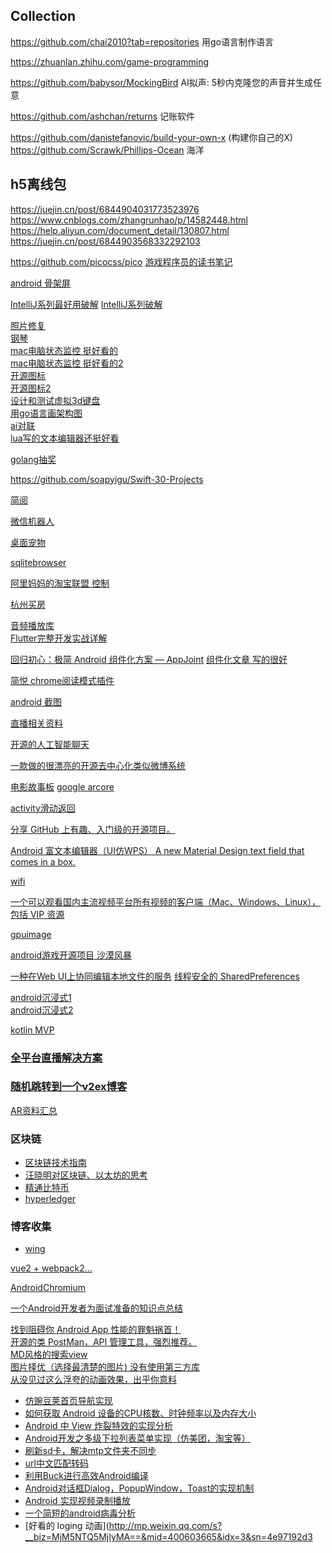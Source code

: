 ## Collection    
https://github.com/chai2010?tab=repositories 用go语言制作语言    

https://zhuanlan.zhihu.com/game-programming

https://github.com/babysor/MockingBird AI拟声: 5秒内克隆您的声音并生成任意

https://github.com/ashchan/returns 记账软件

https://github.com/danistefanovic/build-your-own-x (构建你自己的X)    
https://github.com/Scrawk/Phillips-Ocean 海洋

## h5离线包
https://juejin.cn/post/6844904031773523976    
https://www.cnblogs.com/zhangrunhao/p/14582448.html    
https://help.aliyun.com/document_detail/130807.html    
https://juejin.cn/post/6844903568332292103    

https://github.com/picocss/pico
[游戏程序员的读书笔记](https://github.com/QianMo/Game-Programmer-Study-Notes)

[android 骨架屏](https://github.com/samlss/Broccoli)

[IntelliJ系列最好用破解](https://github.com/wenyanjun/free-code)
[IntelliJ系列破解](http://idea.lanyus.com/)    

[照片修复](https://github.com/microsoft/Bringing-Old-Photos-Back-to-Life)    
[钢琴](https://github.com/Wscats/piano)    
[mac电脑状态监控 挺好看的](https://github.com/gao-sun/eul)    
[mac电脑状态监控 挺好看的2](https://github.com/exelban/stats)    
[开源图标](https://github.com/tabler/tabler-icons)    
[开源图标2](https://github.com/bytedance/IconPark)    
[设计和测试虚拟3d键盘](https://github.com/crsnbrt/keysim)    
[用go语言画架构图](https://github.com/blushft/go-diagrams)    
[ai对联](https://github.com/wb14123/seq2seq-couplet)    
[lua写的文本编辑器还挺好看](https://github.com/rxi/lite)


[golang抽奖](https://github.com/goodcan/go-lottery)    

https://github.com/soapyigu/Swift-30-Projects

[简阅](https://github.com/kenshin/simpread)    

[微信机器人](https://github.com/wechaty/wechaty)    

[桌面宠物](https://github.com/zenghongtu/PPet)

[sqlitebrowser](https://github.com/sqlitebrowser/sqlitebrowser)    

[阿里妈妈的淘宝联盟 控制](https://github.com/546669204/taobaoke)    

[杭州买房](https://github.com/houshanren/hangzhou_house_knowledge)    

[音频播放库](https://github.com/EspoirX/StarrySky)    
[Flutter完整开发实战详解](https://juejin.im/post/5c8c6ef7e51d450ba7233f51)

[回归初心：极简 Android 组件化方案 — AppJoint](https://juejin.im/post/5bb9c0d55188255c7566e1e2)
[组件化文章 写的很好](https://github.com/yangchong211/YCBlogs/blob/master/android/%E6%8A%80%E6%9C%AF%E6%9E%B6%E6%9E%84/02.Android%E7%BB%84%E4%BB%B6%E5%8C%96%E5%BC%80%E5%8F%91%E5%AE%9E%E8%B7%B5%E5%92%8C%E6%A1%88%E4%BE%8B%E5%88%86%E4%BA%AB.md)    

[简悦 chrome阅读模式插件](https://github.com/Kenshin/simpread)

[android 截图](https://github.com/Muddz/PixelShot)

[直播相关资料](https://github.com/DyncLang/DevLiveBook)

[开源的人工智能聊天](https://github.com/fossasia)

[一款做的很漂亮的开源去中心化类似微博系统](https://github.com/tootsuite/mastodon)

[电影故事板](https://github.com/wonderunit/storyboarder)
[google arcore](https://github.com/google-ar/arcore-android-sdk)

[activity滑动返回](https://github.com/gongwen/SwipeBackLayout)

[分享 GitHub 上有趣、入门级的开源项目。 ](https://github.com/521xueweihan/HelloGitHub)

[Android 富文本编辑器（UI仿WPS） ](https://github.com/Even201314/MRichEditor)
[A new Material Design text field that comes in a box.](https://github.com/HITGIF/TextFieldBoxes)

[wifi](https://github.com/BirdGuo/WifiConnHelper)

[一个可以观看国内主流视频平台所有视频的客户端（Mac、Windows、Linux），包括 VIP 资源](https://github.com/phobal/ivideo)


[gpuimage](https://github.com/CyberAgent/android-gpuimage)

[android游戏开源项目 沙漠风暴](https://github.com/HurTeng/StormPlane)

[一种在Web UI上协同编辑本地文件的服务](https://github.com/Jeffail/leaps)
[线程安全的 SharedPreferences](https://github.com/grandcentrix/tray)

[android沉浸式1](https://github.com/matrixxun/ImmersiveDetailSample)    
[android沉浸式2](https://github.com/gyf-dev/ImmersionBar)

[kotlin MVP](https://github.com/nekocode/Kotlin-Android-Template)

### [全平台直播解决方案](https://github.com/AnyRTC/AnyRTC-RTMP)

### [随机跳转到一个v2ex博客](http://v2ex.chann.org/)    

[AR资料汇总](https://github.com/GeekLiB/AR-Source)


### 区块链
* [区块链技术指南](https://github.com/yeasy/blockchain_guide)
* [汪晓明对区块链、以太坊的思考](http://wangxiaoming.com/)
* [精通比特币](http://zhibimo.com/read/wang-miao/mastering-bitcoin/index.html)
* [hyperledger](https://www.hyperledger.org/)
    
### 博客收集    
* [wing](http://androidwing.net/index.php/70)    

[vue2 + webpack2...](https://github.com/CommanderXL/x-blog)

[AndroidChromium](https://github.com/JackyAndroid/AndroidChromium)

[一个Android开发者为面试准备的知识点总结 ](https://github.com/bboylin/MyNotebook)

[找到阻碍你 Android App 性能的罪魁祸首！ ](https://github.com/seiginonakama/BlockCanaryEx)    
[开源的类 PostMan，API 管理工具，强烈推荐。](https://github.com/getinsomnia/insomnia)    
[MD风格的搜索view](https://github.com/MiguelCatalan/MaterialSearchView)    
[图片择优（选择最清楚的图片) 没有使用第三方库](https://github.com/Niekon/FuzzyDetection)    
[从没见过这么浮夸的动画效果，出乎你意料](http://tholman.com/obnoxious/)    

* [仿豌豆荚首页导航实现](https://github.com/YeDaxia/WanDaoJiaIndex)
* [如何获取 Android 设备的CPU核数、时钟频率以及内存大小](http://blog.csdn.net/feelang/article/details/46554095)  
* [Android 中 View 炸裂特效的实现分析](http://blog.csdn.net/feelang/article/details/48817145)  
* [Android开发之多级下拉列表菜单实现（仿美团，淘宝等）](http://blog.csdn.net/minimicall/article/details/39484493)  
* [刷新sd卡，解决mtp文件夹不同步](http://blog.csdn.net/lincyang/article/details/45766479)  
* [url中文匹配转码](http://blog.csdn.net/dalancon/article/details/17282469)  
* [利用Buck进行高效Android编译](http://www.infoq.com/cn/news/2015/06/buck-android-build)  
* [Android对话框Dialog，PopupWindow，Toast的实现机制](http://blog.csdn.net/feiduclear_up/article/details/49080587)  
* [Android 实现视频录制播放](http://blog.csdn.net/yilip/article/details/45075541)    
* [一个简短的android病毒分析](http://blog.csdn.net/songguobing/article/details/9309269) 
* [好看的 loging 动画](http://mp.weixin.qq.com/s?__biz=MjM5NTQ5MjIyMA==&mid=400603665&idx=3&sn=4e97192d3
